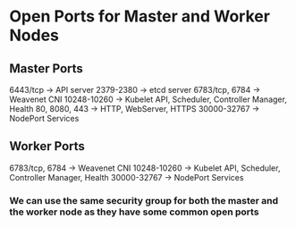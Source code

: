 # Open Ports for Master and Worker Nodes

## Master Ports

6443/tcp -> API server
2379-2380 -> etcd server
6783/tcp, 6784 -> Weavenet CNI
10248-10260 -> Kubelet API, Scheduler, Controller Manager, Health
80, 8080, 443 -> HTTP, WebServer, HTTPS
30000-32767 -> NodePort Services

## Worker Ports

6783/tcp, 6784 -> Weavenet CNI
10248-10260 -> Kubelet API, Scheduler, Controller Manager, Health
30000-32767 -> NodePort Services

### We can use the same security group for both the master and the worker node as they have some common open ports
